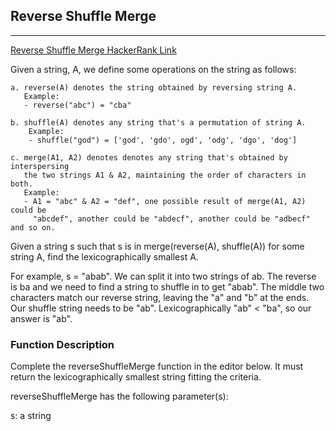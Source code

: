 ## Reverse Shuffle Merge

-------

[Reverse Shuffle Merge HackerRank Link](https://www.hackerrank.com/challenges/reverse-shuffle-merge/problem?h_l=interview&playlist_slugs%5B%5D=interview-preparation-kit&playlist_slugs%5B%5D=greedy-algorithms&h_r=next-challenge&h_v=zen)

Given a string, A, we define some operations on the string as follows:

    a. reverse(A) denotes the string obtained by reversing string A. 
       Example: 
       - reverse("abc") = "cba"
    
    b. shuffle(A) denotes any string that's a permutation of string A. 
        Example:
        - shuffle("god") = ['god', 'gdo', ogd', 'odg', 'dgo', 'dog']
    
    c. merge(A1, A2) denotes denotes any string that's obtained by interspersing 
       the two strings A1 & A2, maintaining the order of characters in both. 
       Example:
       - A1 = "abc" & A2 = "def", one possible result of merge(A1, A2) could be
         "abcdef", another could be "abdecf", another could be "adbecf" and so on.
       
Given a string s such that s is in merge(reverse(A), shuffle(A)) for some string A, 
find the lexicographically smallest A.

For example, s = "abab". We can split it into two strings of ab. The reverse is ba 
and we need to find a string to shuffle in to get "abab". The middle two characters 
match our reverse string, leaving the "a" and "b" at the ends. Our shuffle string needs 
to be "ab". Lexicographically "ab" < "ba", so our answer is "ab".

### Function Description

Complete the reverseShuffleMerge function in the editor below. It must return the 
lexicographically smallest string fitting the criteria.

reverseShuffleMerge has the following parameter(s):

s: a string